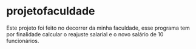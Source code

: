 # projetofaculdade
Este projeto foi feito no decorrer da minha faculdade, esse programa tem por finalidade calcular o reajuste salarial e o novo salário de 10 funcionários.

